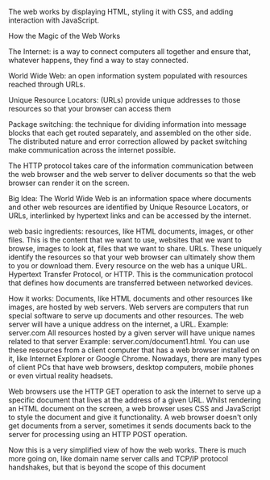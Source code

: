 The web works by displaying HTML, styling it with CSS, and adding interaction with JavaScript.

How the Magic of the Web Works

The Internet: is a way to connect computers all together and ensure that, whatever happens, they find a way to stay connected.

World Wide Web: an open information system populated with resources reached through URLs.

Unique Resource Locators: (URLs) provide unique addresses to those resources so that your browser can access them

Package switching: the technique for dividing information into message blocks that each get routed separately, and assembled on the other side. The distributed nature and error correction allowed by packet switching make communication across the internet possible.


The HTTP protocol takes care of the information communication between the web browser and the web server to deliver documents so that the web browser can render it on the screen.



Big Idea:
The World Wide Web is an information space where documents and other web resources are identified by Unique Resource Locators, or URLs, interlinked by hypertext links and can be accessed by the internet.

web basic ingredients:
  resources, like HTML documents, images, or other files. This is the content that we want to use, websites that we want to browse, images to look at, files that we want to share.
  URLs. These uniquely identify the resources so that your web browser can ultimately show them to you or download them. Every resource on the web has a unique URL.
  Hypertext Transfer Protocol, or HTTP. This is the communication protocol that defines how documents are transferred between networked devices.

How it works:
  Documents, like HTML documents and other resources like images, are hosted by web servers.
  Web servers are computers that run special software to serve up documents and other resources.
  The web server will have a unique address on the internet, a URL.
  Example:     server.com
  All resources hosted by a given server will have unique names related to that server
  Example:     server.com/document1.html.
  You can use these resources from a client computer that has a web browser installed on it, like Internet Explorer or Google Chrome.
  Nowadays, there are many types of client PCs that have web browsers, desktop computers, mobile phones or even virtual reality headsets.


Web browsers use the HTTP GET operation to ask the internet to serve up a specific document that lives at the address of a given URL.
Whilst rendering an HTML document on the screen, a web browser uses CSS and JavaScript to style the document and give it functionality.
A web browser doesn't only get documents from a server, sometimes it sends documents back to the server for processing using an HTTP POST operation.

Now this is a very simplified view of how the web works. There is much more going on, like domain name server calls and TCP/IP protocol handshakes, but that is beyond the scope of this document
